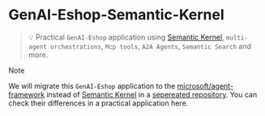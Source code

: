 # GenAI-Eshop-Semantic-Kernel

> 💡 Practical `GenAI-Eshop` application using [Semantic Kernel](https://github.com/microsoft/semantic-kernel), `multi-agent orchestrations`, `Mcp tools`, `A2A Agents`, `Semantic Search` and more.

> [!NOTE]
> We will migrate this `GenAI-Eshop` application to the [microsoft/agent-framework](https://github.com/microsoft/agent-framework) instead of [Semantic Kernel](https://github.com/microsoft/semantic-kernel) in a [sepereated repository](https://github.com/mehdihadeli/genai-eshop). You can check their differences in a practical application here.
